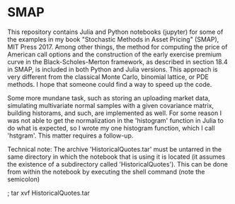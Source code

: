 # SMAP
This repository contains Julia and Python notebooks (jupyter) for some of the examples in my book "Stochastic Methods in Asset Pricing" (SMAP), MIT Press 2017. Among other things, the method for computing the price of American call options and the construction of the early exercise premium curve in the Black-Scholes-Merton framework, as described in section 18.4 in SMAP, is included in both Python and Julia versions. This approach is very different from the classical Monte Carlo, binomial lattice, or PDE methods. I hope that someone could find a way to speed up the code.

Some more mundane task, such as storing an uploading market data, simulating multivariate normal samples with a given covariance matrix, building historams, and such, are implemented as well. For some reason I was not able to get the normalization in the 'histogram' function in Julia to do what is expected, so I wrote my one histogram function, which I call 'hstgram'. This matter requires a follow-up.   


Technical note: The archive 'HistoricalQuotes.tar' must be untarred in the same directory in which the notebook that is using it is located (it assumes the existence of a subdirectory called 'HistoricalQuotes'). This can be done from within the notebook by executing the shell command (note the semicolon)

; tar xvf HistoricalQuotes.tar
